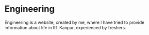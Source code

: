 # Engineering
Engineering is a website, created by me, where I have tried to provide information about life in IIT Kanpur, experienced by freshers.
